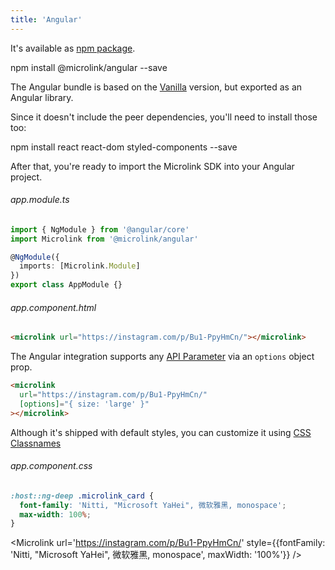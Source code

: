 ```yaml
---
title: 'Angular'
---
```


It's available as [npm package](https://www.npmjs.com/package/@microlink/angular).

<Terminal>npm install @microlink/angular --save</Terminal>

The Angular bundle is based on the [Vanilla](/docs/sdk/integrations/vanilla) version, but exported as an Angular library.

Since it doesn't include the peer dependencies, you'll need to install those too:

<Terminal>npm install react react-dom styled-components --save</Terminal>

After that, you're ready to import the Microlink SDK into your Angular project.

###### app.module.ts

```ts
import { NgModule } from '@angular/core'
import Microlink from '@microlink/angular'

@NgModule({
  imports: [Microlink.Module]
})
export class AppModule {}
```

<Figcaption children="There's also a `Component` export, for use with `declarations`."  />

###### app.component.html

```html
<microlink url="https://instagram.com/p/Bu1-PpyHmCn/"></microlink>
```

<Microlink url='https://instagram.com/p/Bu1-PpyHmCn/' />

The Angular integration supports any [API Parameter](/docs/api/getting-started/overview) via an `options` object prop.

```html
<microlink
  url="https://instagram.com/p/Bu1-PpyHmCn/"
  [options]="{ size: 'large' }"
></microlink>
```

<Microlink url='https://instagram.com/p/Bu1-PpyHmCn/' size='large' />

Although it's shipped with default styles, you can customize it using [CSS Classnames](docs/sdk/getting-started/considerations/#css-classnames)

###### app.component.css

```css
:host::ng-deep .microlink_card {
  font-family: 'Nitti, "Microsoft YaHei", 微软雅黑, monospace';
  max-width: 100%;
}
```

<Microlink url='https://instagram.com/p/Bu1-PpyHmCn/' style={{fontFamily: 'Nitti, "Microsoft YaHei", 微软雅黑, monospace', maxWidth: '100%'}} />
